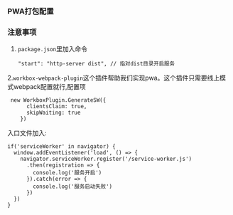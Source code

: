 ### PWA打包配置

### 注意事项
1. `package.json`里加入命令
   ```
   "start": "http-server dist", // 指对dist目录开启服务
   ```
2.`workbox-webpack-plugin`这个插件帮助我们实现pwa。这个插件只需要线上模式webpack配置就行,配置项
```
 new WorkboxPlugin.GenerateSW({
      clientsClaim: true,
      skipWaiting: true
    })
```

入口文件加入:
```
if('serviceWorker' in navigator) {
  window.addEventListener('load', () => {
    navigator.serviceWorker.register('/service-worker.js')
      .then(registration => {
        console.log('服务开启')
      }).catch(error => {
        console.log('服务启动失败')
      })
  })
}
```